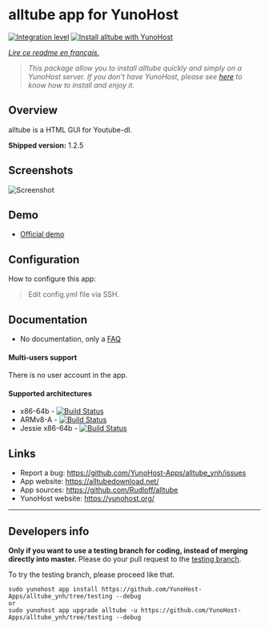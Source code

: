 # alltube app for YunoHost

[![Integration level](https://dash.yunohost.org/integration/alltube.svg)](https://dash.yunohost.org/appci/app/alltube)
[![Install alltube with YunoHost](https://install-app.yunohost.org/install-with-yunohost.png)](https://install-app.yunohost.org/?app=alltube)

*[Lire ce readme en français.](./README_fr.md)*

> *This package allow you to install alltube quickly and simply on a YunoHost server.
If you don't have YunoHost, please see [here](https://yunohost.org/#/install) to know how to install and enjoy it.*

## Overview
alltube is a HTML GUI for Youtube-dl.

**Shipped version:** 1.2.5

## Screenshots

![Screenshot](https://github.com/Rudloff/alltube/raw/master/img/screenshot.png "alltube GUI screenshot")

## Demo

* [Official demo](https://alltubedownload.net/)

## Configuration

How to configure this app:
> Edit config.yml file via SSH.

## Documentation

 * No documentation, only a [FAQ](https://github.com/Rudloff/alltube/blob/master/resources/FAQ.md)

#### Multi-users support

There is no user account in the app.

#### Supported architectures

* x86-64b - [![Build Status](https://ci-apps.yunohost.org/ci/logs/alltube%20%28Community%29.svg)](https://ci-apps.yunohost.org/ci/apps/alltube/)
* ARMv8-A - [![Build Status](https://ci-apps-arm.yunohost.org/ci/logs/alltube%20%28Community%29.svg)](https://ci-apps-arm.yunohost.org/ci/apps/alltube/)
* Jessie x86-64b - [![Build Status](https://ci-stretch.nohost.me/ci/logs/alltube%20%28Community%29.svg)](https://ci-stretch.nohost.me/ci/apps/alltube/)


## Links

 * Report a bug: https://github.com/YunoHost-Apps/alltube_ynh/issues
 * App website: https://alltubedownload.net/
 * App sources: https://github.com/Rudloff/alltube
 * YunoHost website: https://yunohost.org/

---

Developers info
----------------

**Only if you want to use a testing branch for coding, instead of merging directly into master.**
Please do your pull request to the [testing branch](https://github.com/YunoHost-Apps/alltube_ynh/tree/testing).

To try the testing branch, please proceed like that.
```
sudo yunohost app install https://github.com/YunoHost-Apps/alltube_ynh/tree/testing --debug
or
sudo yunohost app upgrade alltube -u https://github.com/YunoHost-Apps/alltube_ynh/tree/testing --debug
```
